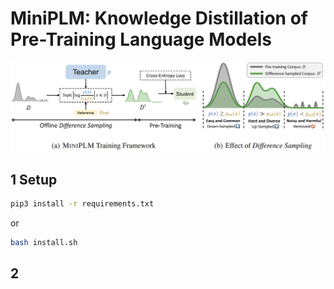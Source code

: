 # MiniPLM: Knowledge Distillation of Pre-Training Language Models

<img src="figures/method.png"></img>

## 1 Setup
```bash
pip3 install -r requirements.txt
```
or
```bash
bash install.sh
```

## 2 
